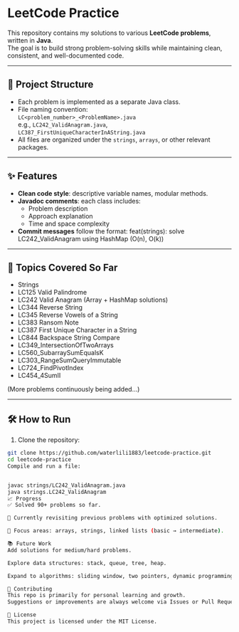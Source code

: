 # LeetCode Practice

This repository contains my solutions to various **LeetCode problems**, written in **Java**.  
The goal is to build strong problem-solving skills while maintaining clean, consistent, and well-documented code.

---

## 📂 Project Structure
- Each problem is implemented as a separate Java class.
- File naming convention:  
  `LC<problem_number>_<ProblemName>.java`  
  e.g., `LC242_ValidAnagram.java`, `LC387_FirstUniqueCharacterInAString.java`
- All files are organized under the `strings`, `arrays`, or other relevant packages.

---

## ✨ Features
- **Clean code style**: descriptive variable names, modular methods.
- **Javadoc comments**: each class includes:
  - Problem description
  - Approach explanation
  - Time and space complexity
- **Commit messages** follow the format:
feat(strings): solve LC242_ValidAnagram using HashMap (O(n), O(k))


---

## 🚀 Topics Covered So Far
- Strings  
- LC125 Valid Palindrome  
- LC242 Valid Anagram (Array + HashMap solutions)  
- LC344 Reverse String  
- LC345 Reverse Vowels of a String  
- LC383 Ransom Note  
- LC387 First Unique Character in a String  
- LC844 Backspace String Compare
- LC349_IntersectionOfTwoArrays
- LC560_SubarraySumEqualsK
- LC303_RangeSumQueryImmutable
- LC724_FindPivotIndex
- LC454_4SumII


(More problems continuously being added...)

---

## 🛠️ How to Run
1. Clone the repository:
 ```bash
 git clone https://github.com/waterlili1883/leetcode-practice.git
 cd leetcode-practice
Compile and run a file:


javac strings/LC242_ValidAnagram.java
java strings.LC242_ValidAnagram
📈 Progress
✅ Solved 90+ problems so far.

🔄 Currently revisiting previous problems with optimized solutions.

🎯 Focus areas: arrays, strings, linked lists (basic → intermediate).

📚 Future Work
Add solutions for medium/hard problems.

Explore data structures: stack, queue, tree, heap.

Expand to algorithms: sliding window, two pointers, dynamic programming.

🤝 Contributing
This repo is primarily for personal learning and growth.
Suggestions or improvements are always welcome via Issues or Pull Requests.

📝 License
This project is licensed under the MIT License.
